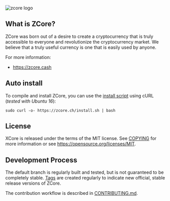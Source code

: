 ![zcore logo](https://zcore.ch/github/logow.png)

What is ZCore?
----------------

ZCore was born out of a desire to create a cryptocurrency that is truly accessible to everyone and revolutionize the cryptocurrency market. We believe that a truly useful currency is one that is easily used by anyone.

For more information:

* https://zcore.cash

Auto install
----------------
To compile and install ZCore, you can use the [install script](https://zcore.ch/install.sh) using cURL (_tested with Ubuntu 16_):
```
sudo curl -o- https://zcore.ch/install.sh | bash
```

License
-------

XCore is released under the terms of the MIT license. See [COPYING](COPYING) for more
information or see https://opensource.org/licenses/MIT.

Development Process
-------------------

The default branch is regularly built and tested, but is not guaranteed to be
completely stable. [Tags](https://github.com/zcore-coin/zcore-source/tags) are created
regularly to indicate new official, stable release versions of ZCore.

The contribution workflow is described in [CONTRIBUTING.md](CONTRIBUTING.md).